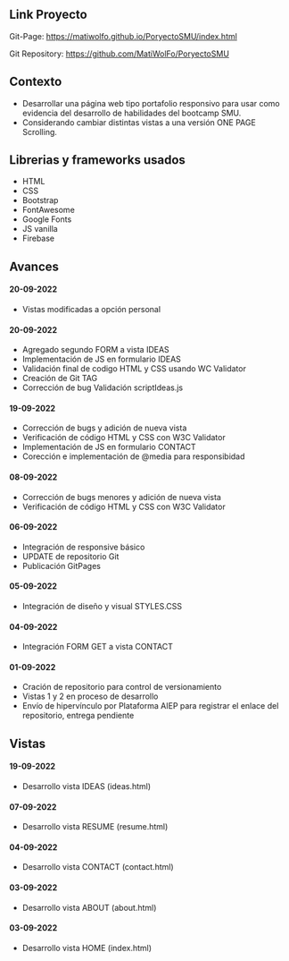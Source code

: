 ## Link Proyecto

Git-Page:
https://matiwolfo.github.io/PoryectoSMU/index.html

Git Repository:
https://github.com/MatiWolFo/PoryectoSMU

## Contexto
- Desarrollar una página web tipo portafolio responsivo para usar como evidencia del desarrollo de habilidades del bootcamp SMU.
- Considerando cambiar distintas vistas a una versión ONE PAGE Scrolling.

## Librerias y frameworks usados
- HTML
- CSS
- Bootstrap
- FontAwesome
- Google Fonts
- JS vanilla
- Firebase

## Avances
#### 20-09-2022
- Vistas modificadas a opción personal
#### 20-09-2022
- Agregado segundo FORM a vista IDEAS
- Implementación de JS en formulario IDEAS
- Validación final de codigo HTML y CSS usando WC Validator
- Creación de Git TAG
- Corrección de bug Validación scriptIdeas.js
#### 19-09-2022
- Corrección de bugs y adición de nueva vista
- Verificación de código HTML y CSS con W3C Validator
- Implementación de JS en formulario CONTACT
- Corección e implementación de @media para responsibidad
#### 08-09-2022
- Corrección de bugs menores y adición de nueva vista
- Verificación de código HTML y CSS con W3C Validator
#### 06-09-2022
- Integración de responsive básico
- UPDATE de repositorio Git
- Publicación GitPages
#### 05-09-2022
- Integración de diseño y visual STYLES.CSS
#### 04-09-2022
- Integración FORM GET a vista CONTACT
#### 01-09-2022
- Cración de repositorio para control de versionamiento
- Vistas 1 y 2 en proceso de desarrollo
- Envío de hipervínculo por Plataforma AIEP para registrar el enlace del repositorio, entrega pendiente

## Vistas
#### 19-09-2022
- Desarrollo vista IDEAS (ideas.html)
#### 07-09-2022
- Desarrollo vista RESUME (resume.html)
#### 04-09-2022
- Desarrollo vista CONTACT (contact.html)
#### 03-09-2022
- Desarrollo vista ABOUT (about.html)
#### 03-09-2022
- Desarrollo vista HOME (index.html)

